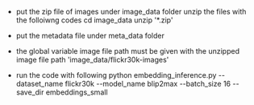 - put the zip file of images under image_data folder
unzip the files with the folloiwng codes
cd image_data
unzip '*.zip'

- put the metadata file under meta_data folder

- the global variable image file path must be given with the unzipped image file path
 'image_data/flickr30k-images'

- run the code with following
python embedding_inference.py --dataset_name flickr30k --model_name blip2max --batch_size 16 --save_dir embeddings_small
